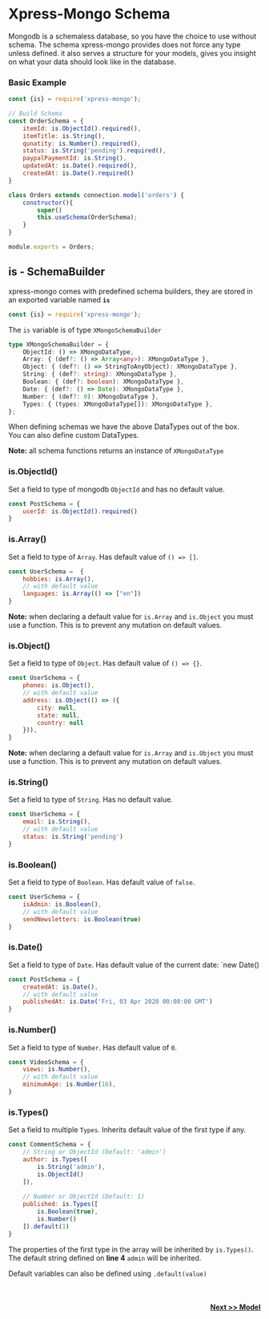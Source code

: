 # Xpress-Mongo Schema
Mongodb is a schemaless database, so you have the choice to use without schema.
The schema xpress-mongo provides does not force any type unless defined. it also serves a structure for your models, gives you insight on what your data should look like in the database.


### Basic Example
```javascript
const {is} = require('xpress-mongo');

// Build Schema
const OrderSchema = {
    itemId: is.ObjectId().required(),
    itemTitle: is.String(),
    qunatity: is.Number().required(),
    status: is.String('pending').required(),
    paypalPaymentId: is.String(),
    updatedAt: is.Date().required(),
    createdAt: is.Date().required()
}

class Orders extends connection.model('orders') {
    constructor(){
        super()
        this.useSchema(OrderSchema);
    }
}

module.exports = Orders;
```

## is - SchemaBuilder
xpress-mongo comes with predefined schema builders, they are stored in an exported variable named **`is`**
```javascript
const {is} = require('xpress-mongo');
```
The `is` variable is of type `XMongoSchemaBuilder`
```typescript
type XMongoSchemaBuilder = {
    ObjectId: () => XMongoDataType,
    Array: { (def?: () => Array<any>): XMongoDataType },
    Object: { (def?: () => StringToAnyObject): XMongoDataType },
    String: { (def?: string): XMongoDataType },
    Boolean: { (def?: boolean): XMongoDataType },
    Date: { (def?: () => Date): XMongoDataType },
    Number: { (def?: 0): XMongoDataType },
    Types: { (types: XMongoDataType[]): XMongoDataType },
};
```

When defining schemas we have the above DataTypes out of the box.
<br/> You can also define custom DataTypes.

**Note:** all schema functions returns an instance of `XMongoDataType`

### is.ObjectId()
Set a field to type of mongodb `ObjectId` and has no default value.
```javascript
const PostSchema = {
    userId: is.ObjectId().required()
}
```
### is.Array()
Set a field to type of `Array`. Has default value of `() => []`.
```javascript
const UserSchema =  {
    hobbies: is.Array(),
    // with default value
    languages: is.Array(() => ["en"])
}
```
**Note:** when declaring a default value for `is.Array` and `is.Object` you must use a function. 
This is to prevent any mutation on default values.

### is.Object()
Set a field to type of `Object`. Has default value of `() => {}`.
```javascript
const UserSchema = {
    phones: is.Object(),
    // with default value
    address: is.Object(() => ({
        city: null,
        state: null,
        country: null
    })),
}
```
**Note:** when declaring a default value for `is.Array` and `is.Object` you must use a function. 
This is to prevent any mutation on default values.

### is.String()
Set a field to type of `String`. Has no default value.
```javascript
const UserSchema = {
    email: is.String(),
    // with default value
    status: is.String('pending')
}
```

### is.Boolean()
Set a field to type of `Boolean`. Has default value of `false`.

```javascript
const UserSchema = {
    isAdmin: is.Boolean(),
    // with default value
    sendNewsletters: is.Boolean(true)
}
```

### is.Date()
Set a field to type  of `Date`. Has default value of the current date: `new Date()
```javascript
const PostSchema = {
    createdAt: is.Date(),
    // with default value
    publishedAt: is.Date('Fri, 03 Apr 2020 00:00:00 GMT')
}
```

### is.Number()
Set a field to type of `Number`. Has default value of `0`.
```javascript
const VideoSchema = {
    views: is.Number(),
    // with default value
    minimumAge: is.Number(16),
}
```

### is.Types()
Set a field to multiple `Types`. Inherits default value of the first type if any.

```javascript
const CommentSchema = {
    // String or ObjectId (Default: 'admin')
    author: is.Types([
        is.String('admin'),
        is.ObjectId()
    ]),
    
    // Number or ObjectId (Default: 1)
    published: is.Types([
        is.Boolean(true),
        is.Number()
    ]).default(1)
}
```
The properties of the first type in the array will be inherited by `is.Types()`.
The default string defined on **line 4** `admin` will be inherited.

Default variables can also be defined using `.default(value)`

<div style="margin-top: 50px; text-align: right">
<a href="/xpress-mongo/model.html"><b>Next &gt;&gt; Model</b></a>
</div>